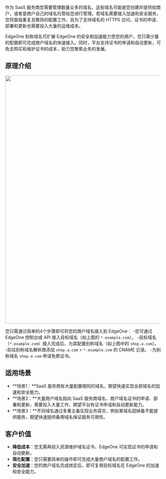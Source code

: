 作为 SaaS 服务商您需要管理数量众多的域名，这些域名可能是您创建并提供给商户，或者是商户自己的域名托管给您进行管理。若域名需要接入加速和安全服务，您将面临重复且繁琐的配置工作，且为了支持域名的 HTTPS 访问，证书的申请、部署和更新也需要投入大量的运维成本。

EdgeOne 别称域名可扩展 EdgeOne 的安全和加速能力至您的用户，您只需少量的配置即可完成商户域名的快速接入。同时，平台支持证书的申请和自动更新，可免去购买和维护证书的成本，助力您聚焦业务的发展。

## 原理介绍
<img src="https://qcloudimg.tencent-cloud.cn/raw/4b452b29ea93ee9bfa2c8fbe01536b12.png" width=800px>

您只需通过简单的4个步骤即可将您的商户域名接入到 EdgeOne：
<dx-steps>
-您可通过 EdgeOne 控制台或 API 接入目标域名（如上图的 `*.example.com`）。
-目标域名（`*.example.com`）接入完成后，为其配置别称域名（如上图中的 `shop.a.com`）。
-前往别称域名解析商添加 `shop.a.com` > `*.example.com` 的 CNAME 记录。
-为别称域名 `shop.a.com` 申请免费证书。
</dx-steps>

## 适用场景
- **场景1：**SaaS 服务商有大量配置相同的域名，期望快速实现全部域名的加速和安全能力。   
- **场景2：**大量商户域名指向 SaaS 服务商域名，商户域名证书的申请、部署和更新，需要投入大量工作，期望平台有证书申请和自动更新能力。  
- **场景3：**不同域名通过多重主备实现业务容灾，例如某域名因掉备不能提供服务，期望快速提供备用域名保证服务可用性。

## 客户价值
- **降低成本**：您无需再投入资源维护域名证书，EdgeOne 可实现证书的申请和自动更新。
- **简化配置**：您只需要简单的操作即可完成大量商户域名的配置工作。   
- **安全加速**：您的商户域名完成绑定后，即可复用目标域名在 EdgeOne 的加速和安全能力。   
